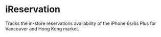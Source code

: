 # iReservation

Tracks the in-store reservations availability of the iPhone 6s/6s Plus for Vancouver and Hong Kong market.
